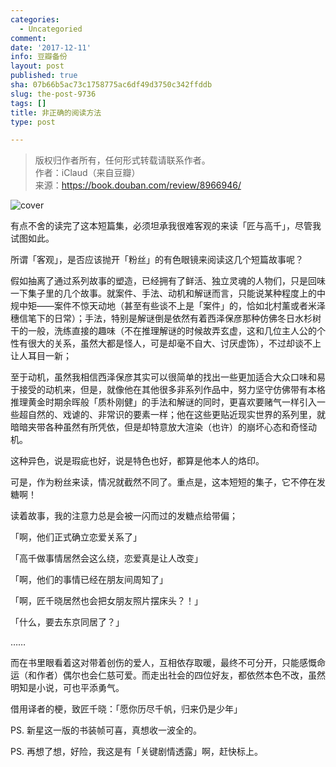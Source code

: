 ```yaml
---
categories:
  - Uncategoried
comment: 
date: '2017-12-11'
info: 豆瓣备份
layout: post
published: true
sha: 07b66b5ac73c1758775ac6df49d3750c342ffddb
slug: the-post-9736
tags: []
title: 非正确的阅读方法
type: post

---
```

>  版权归作者所有，任何形式转载请联系作者。    
>  作者：iClaud（来自豆瓣）    
>  来源：https://book.douban.com/review/8966946/    


![cover](https://img3.doubanio.com/lpic/s29550774.jpg) 


有点不舍的读完了这本短篇集，必须坦承我很难客观的来读「匠与高千」，尽管我试图如此。

所谓「客观」，是否应该抛开「粉丝」的有色眼镜来阅读这几个短篇故事呢？

假如抽离了通过系列故事的塑造，已经拥有了鲜活、独立灵魂的人物们，只是回味一下集子里的几个故事。就案件、手法、动机和解谜而言，只能说某种程度上的中规中矩——案件不惊天动地（甚至有些谈不上是「案件」的，恰如北村薰或者米泽穗信笔下的日常）；手法，特别是解谜倒是依然有着西泽保彦那种仿佛冬日水杉树干的一般，洗练直接的趣味（不在推理解谜的时候故弄玄虚，这和几位主人公的个性有很大的关系，虽然大都是怪人，可是却毫不自大、讨厌虚饰），不过却谈不上让人耳目一新；

至于动机，虽然我相信西泽保彦其实可以很简单的找出一些更加适合大众口味和易于接受的动机来，但是，就像他在其他很多非系列作品中，努力坚守仿佛带有本格推理黄金时期余晖般「质朴刚健」的手法和解谜的同时，更喜欢要赌气一样引入一些超自然的、戏谑的、非常识的要素一样；他在这些更贴近现实世界的系列里，就暗暗夹带各种虽然有所凭依，但是却特意放大渲染（也许）的崩坏心态和奇怪动机。

这种异色，说是瑕疵也好，说是特色也好，都算是他本人的烙印。

可是，作为粉丝来读，情况就截然不同了。重点是，这本短短的集子，它不停在发糖啊！

读着故事，我的注意力总是会被一闪而过的发糖点给带偏；

「啊，他们正式确立恋爱关系了」

「高千做事情居然会这么绕，恋爱真是让人改变」

「啊，他们的事情已经在朋友间周知了」

「啊，匠千晓居然也会把女朋友照片摆床头？！」

「什么，要去东京同居了？」

……

而在书里眼看着这对带着创伤的爱人，互相依存取暖，最终不可分开，只能感慨命运（和作者）偶尔也会仁慈可爱。而走出社会的四位好友，都依然本色不改，虽然明知是小说，可也平添勇气。

借用译者的梗，致匠千晓：「愿你历尽千帆，归来仍是少年」

PS. 新星这一版的书装帧可喜，真想收一波全的。

PS. 再想了想，好险，我这是有「关键剧情透露」啊，赶快标上。


